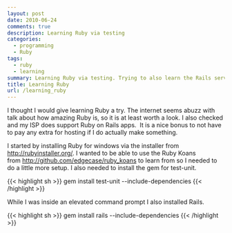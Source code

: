 ```yaml
---
layout: post
date: 2010-06-24
comments: true
description: Learning Ruby via testing
categories:
  - programming
  - Ruby
tags:
  - ruby
  - learning
summary: Learning Ruby via testing. Trying to also learn the Rails server enivronment as well.
title: Learning Ruby
url: /learning_ruby
---
```


I thought I would give learning Ruby a try. The internet seems abuzz with talk about how amazing Ruby is, so it is at least worth a look. I also checked and my ISP does support Ruby on Rails apps.  It is a nice bonus to not have to pay any extra for hosting if I do actually make something.

I started by installing Ruby for windows via the installer from <http://rubyinstaller.org/>. I wanted to be able to use the Ruby Koans from <http://github.com/edgecase/ruby_koans> to learn from so I needed to do a little more setup. I also needed to install the gem for test-unit.

{{< highlight sh >}}
gem install test-unit --include-dependencies
{{< /highlight >}}

While I was inside an elevated command prompt I also installed Rails.

{{< highlight sh >}}
gem install rails --include-dependencies
{{< /highlight >}}

